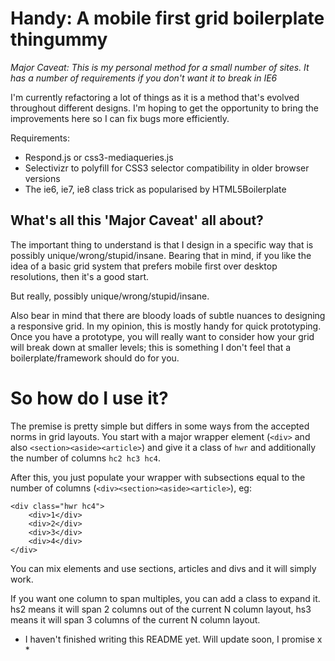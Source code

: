 # Handy: A mobile first grid boilerplate thingummy

*Major Caveat: This is my personal method for a small number of sites. It has a number of requirements if you don't want it to break in IE6*

I'm currently refactoring a lot of things as it is a method that's evolved throughout different designs. I'm hoping to get the opportunity to bring the improvements here so I can fix bugs more efficiently.

Requirements:

* Respond.js or css3-mediaqueries.js
* Selectivizr to polyfill for CSS3 selector compatibility in older browser versions
* The ie6, ie7, ie8 class trick as popularised by HTML5Boilerplate

## What's all this 'Major Caveat' all about?

The important thing to understand is that I design in a specific way that is possibly unique/wrong/stupid/insane. Bearing that in mind, if you like the idea of a basic grid system that prefers mobile first over desktop resolutions, then it's a good start.

But really, possibly unique/wrong/stupid/insane.

Also bear in mind that there are bloody loads of subtle nuances to designing a responsive grid. In my opinion, this is mostly handy for quick prototyping. Once you have a prototype, you will really want to consider how your grid will break down at smaller levels; this is something I don't feel that a boilerplate/framework should do for you.

# So how do I use it?

The premise is pretty simple but differs in some ways from the accepted norms in grid layouts. You start with a major wrapper element (`<div>` and also `<section><aside><article>`) and give it a class of `hwr` and additionally the number of columns `hc2 hc3 hc4`.

After this, you just populate your wrapper with subsections equal to the number of columns (`<div><section><aside><article>`), eg:

    <div class="hwr hc4">
        <div>1</div>
        <div>2</div>
        <div>3</div>
        <div>4</div>
    </div>

You can mix elements and use sections, articles and divs and it will simply work.

If you want one column to span multiples, you can add a class to expand it. hs2 means it will span 2 columns out of the current N column layout, hs3 means it will span 3 columns of the current N  column layout.

* I haven't finished writing this README yet. Will update soon, I promise x *
